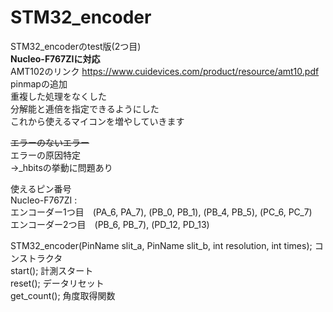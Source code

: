 # STM32_encoder  
STM32_encoderのtest版(2つ目)  
**Nucleo-F767ZIに対応**  
AMT102のリンク https://www.cuidevices.com/product/resource/amt10.pdf  
pinmapの追加  
重複した処理をなくした  
分解能と逓倍を指定できるようにした  
これから使えるマイコンを増やしていきます  
  
~~エラーのないエラー~~  
エラーの原因特定  
→_hbitsの挙動に問題あり  
  
使えるピン番号  
Nucleo-F767ZI :  
エンコーダー1つ目　(PA_6, PA_7), (PB_0, PB_1), (PB_4, PB_5), (PC_6, PC_7)   
エンコーダー2つ目　(PB_6, PB_7), (PD_12, PD_13)  

STM32_encoder(PinName slit_a, PinName slit_b, int resolution, int times);        コンストラクタ  
start();                                    計測スタート  
reset();                                    データリセット  
get_count();                                角度取得関数  
